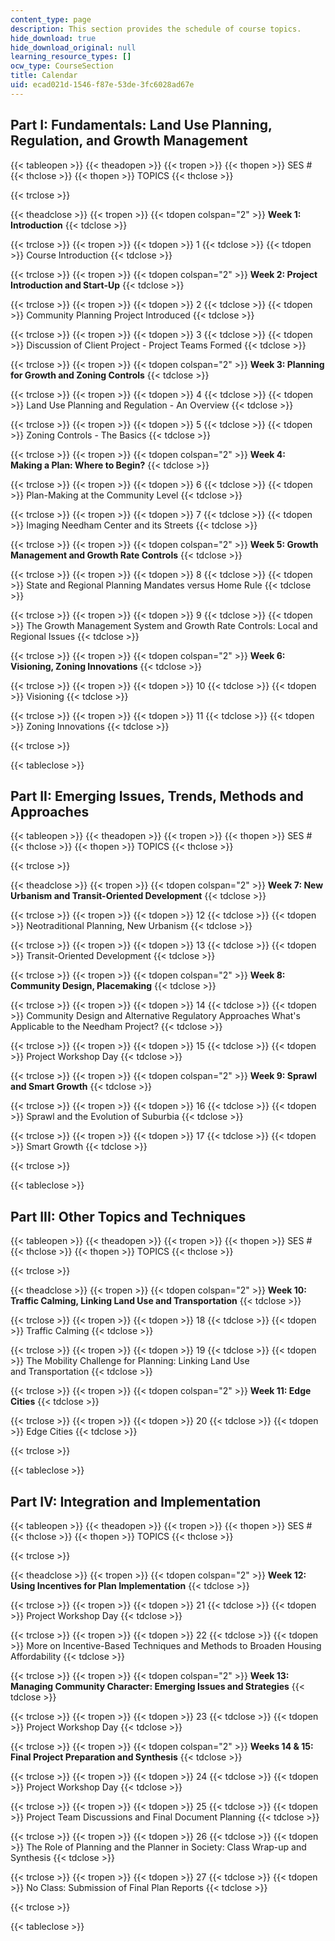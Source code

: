 ```yaml
---
content_type: page
description: This section provides the schedule of course topics.
hide_download: true
hide_download_original: null
learning_resource_types: []
ocw_type: CourseSection
title: Calendar
uid: ecad021d-1546-f87e-53de-3fc6028ad67e
---
```


Part I: Fundamentals: Land Use Planning, Regulation, and Growth Management
--------------------------------------------------------------------------

{{< tableopen >}}
{{< theadopen >}}
{{< tropen >}}
{{< thopen >}}
SES #
{{< thclose >}}
{{< thopen >}}
TOPICS
{{< thclose >}}

{{< trclose >}}

{{< theadclose >}}
{{< tropen >}}
{{< tdopen colspan="2" >}}
**Week 1: Introduction**
{{< tdclose >}}

{{< trclose >}}
{{< tropen >}}
{{< tdopen >}}
1
{{< tdclose >}}
{{< tdopen >}}
Course Introduction
{{< tdclose >}}

{{< trclose >}}
{{< tropen >}}
{{< tdopen colspan="2" >}}
**Week 2: Project Introduction and Start-Up**
{{< tdclose >}}

{{< trclose >}}
{{< tropen >}}
{{< tdopen >}}
2
{{< tdclose >}}
{{< tdopen >}}
Community Planning Project Introduced
{{< tdclose >}}

{{< trclose >}}
{{< tropen >}}
{{< tdopen >}}
3
{{< tdclose >}}
{{< tdopen >}}
Discussion of Client Project - Project Teams Formed
{{< tdclose >}}

{{< trclose >}}
{{< tropen >}}
{{< tdopen colspan="2" >}}
**Week 3: Planning for Growth and Zoning Controls**
{{< tdclose >}}

{{< trclose >}}
{{< tropen >}}
{{< tdopen >}}
4
{{< tdclose >}}
{{< tdopen >}}
Land Use Planning and Regulation - An Overview
{{< tdclose >}}

{{< trclose >}}
{{< tropen >}}
{{< tdopen >}}
5
{{< tdclose >}}
{{< tdopen >}}
Zoning Controls - The Basics
{{< tdclose >}}

{{< trclose >}}
{{< tropen >}}
{{< tdopen colspan="2" >}}
**Week 4: Making a Plan: Where to Begin?**
{{< tdclose >}}

{{< trclose >}}
{{< tropen >}}
{{< tdopen >}}
6
{{< tdclose >}}
{{< tdopen >}}
Plan-Making at the Community Level
{{< tdclose >}}

{{< trclose >}}
{{< tropen >}}
{{< tdopen >}}
7
{{< tdclose >}}
{{< tdopen >}}
Imaging Needham Center and its Streets
{{< tdclose >}}

{{< trclose >}}
{{< tropen >}}
{{< tdopen colspan="2" >}}
**Week 5: Growth Management and Growth Rate Controls**
{{< tdclose >}}

{{< trclose >}}
{{< tropen >}}
{{< tdopen >}}
8
{{< tdclose >}}
{{< tdopen >}}
State and Regional Planning Mandates versus Home Rule
{{< tdclose >}}

{{< trclose >}}
{{< tropen >}}
{{< tdopen >}}
9
{{< tdclose >}}
{{< tdopen >}}
The Growth Management System and Growth Rate Controls: Local and Regional Issues
{{< tdclose >}}

{{< trclose >}}
{{< tropen >}}
{{< tdopen colspan="2" >}}
**Week 6: Visioning, Zoning Innovations**
{{< tdclose >}}

{{< trclose >}}
{{< tropen >}}
{{< tdopen >}}
10
{{< tdclose >}}
{{< tdopen >}}
Visioning
{{< tdclose >}}

{{< trclose >}}
{{< tropen >}}
{{< tdopen >}}
11
{{< tdclose >}}
{{< tdopen >}}
Zoning Innovations
{{< tdclose >}}

{{< trclose >}}

{{< tableclose >}}

Part II: Emerging Issues, Trends, Methods and Approaches
--------------------------------------------------------

{{< tableopen >}}
{{< theadopen >}}
{{< tropen >}}
{{< thopen >}}
SES #
{{< thclose >}}
{{< thopen >}}
TOPICS
{{< thclose >}}

{{< trclose >}}

{{< theadclose >}}
{{< tropen >}}
{{< tdopen colspan="2" >}}
**Week 7: New Urbanism and Transit-Oriented Development**
{{< tdclose >}}

{{< trclose >}}
{{< tropen >}}
{{< tdopen >}}
12
{{< tdclose >}}
{{< tdopen >}}
Neotraditional Planning, New Urbanism
{{< tdclose >}}

{{< trclose >}}
{{< tropen >}}
{{< tdopen >}}
13
{{< tdclose >}}
{{< tdopen >}}
Transit-Oriented Development
{{< tdclose >}}

{{< trclose >}}
{{< tropen >}}
{{< tdopen colspan="2" >}}
**Week 8: Community Design, Placemaking**
{{< tdclose >}}

{{< trclose >}}
{{< tropen >}}
{{< tdopen >}}
14
{{< tdclose >}}
{{< tdopen >}}
Community Design and Alternative Regulatory Approaches What's Applicable to the Needham Project?
{{< tdclose >}}

{{< trclose >}}
{{< tropen >}}
{{< tdopen >}}
15
{{< tdclose >}}
{{< tdopen >}}
Project Workshop Day
{{< tdclose >}}

{{< trclose >}}
{{< tropen >}}
{{< tdopen colspan="2" >}}
**Week 9: Sprawl and Smart Growth**
{{< tdclose >}}

{{< trclose >}}
{{< tropen >}}
{{< tdopen >}}
16
{{< tdclose >}}
{{< tdopen >}}
Sprawl and the Evolution of Suburbia
{{< tdclose >}}

{{< trclose >}}
{{< tropen >}}
{{< tdopen >}}
17
{{< tdclose >}}
{{< tdopen >}}
Smart Growth
{{< tdclose >}}

{{< trclose >}}

{{< tableclose >}}

Part III: Other Topics and Techniques
-------------------------------------

{{< tableopen >}}
{{< theadopen >}}
{{< tropen >}}
{{< thopen >}}
SES #
{{< thclose >}}
{{< thopen >}}
TOPICS
{{< thclose >}}

{{< trclose >}}

{{< theadclose >}}
{{< tropen >}}
{{< tdopen colspan="2" >}}
**Week 10: Traffic Calming, Linking Land Use and Transportation**
{{< tdclose >}}

{{< trclose >}}
{{< tropen >}}
{{< tdopen >}}
18
{{< tdclose >}}
{{< tdopen >}}
Traffic Calming
{{< tdclose >}}

{{< trclose >}}
{{< tropen >}}
{{< tdopen >}}
19
{{< tdclose >}}
{{< tdopen >}}
The Mobility Challenge for Planning: Linking Land Use  
and Transportation
{{< tdclose >}}

{{< trclose >}}
{{< tropen >}}
{{< tdopen colspan="2" >}}
**Week 11: Edge Cities**
{{< tdclose >}}

{{< trclose >}}
{{< tropen >}}
{{< tdopen >}}
20
{{< tdclose >}}
{{< tdopen >}}
Edge Cities
{{< tdclose >}}

{{< trclose >}}

{{< tableclose >}}

**Part IV: Integration and Implementation**
-------------------------------------------

{{< tableopen >}}
{{< theadopen >}}
{{< tropen >}}
{{< thopen >}}
SES #
{{< thclose >}}
{{< thopen >}}
TOPICS
{{< thclose >}}

{{< trclose >}}

{{< theadclose >}}
{{< tropen >}}
{{< tdopen colspan="2" >}}
**Week 12: Using Incentives for Plan Implementation**
{{< tdclose >}}

{{< trclose >}}
{{< tropen >}}
{{< tdopen >}}
21
{{< tdclose >}}
{{< tdopen >}}
Project Workshop Day
{{< tdclose >}}

{{< trclose >}}
{{< tropen >}}
{{< tdopen >}}
22
{{< tdclose >}}
{{< tdopen >}}
More on Incentive-Based Techniques and Methods to Broaden Housing Affordability
{{< tdclose >}}

{{< trclose >}}
{{< tropen >}}
{{< tdopen colspan="2" >}}
**Week 13: Managing Community Character: Emerging Issues and Strategies**
{{< tdclose >}}

{{< trclose >}}
{{< tropen >}}
{{< tdopen >}}
23
{{< tdclose >}}
{{< tdopen >}}
Project Workshop Day
{{< tdclose >}}

{{< trclose >}}
{{< tropen >}}
{{< tdopen colspan="2" >}}
**Weeks 14 & 15: Final Project Preparation and Synthesis**
{{< tdclose >}}

{{< trclose >}}
{{< tropen >}}
{{< tdopen >}}
24
{{< tdclose >}}
{{< tdopen >}}
Project Workshop Day
{{< tdclose >}}

{{< trclose >}}
{{< tropen >}}
{{< tdopen >}}
25
{{< tdclose >}}
{{< tdopen >}}
Project Team Discussions and Final Document Planning
{{< tdclose >}}

{{< trclose >}}
{{< tropen >}}
{{< tdopen >}}
26
{{< tdclose >}}
{{< tdopen >}}
The Role of Planning and the Planner in Society: Class Wrap-up and Synthesis
{{< tdclose >}}

{{< trclose >}}
{{< tropen >}}
{{< tdopen >}}
27
{{< tdclose >}}
{{< tdopen >}}
No Class: Submission of Final Plan Reports
{{< tdclose >}}

{{< trclose >}}

{{< tableclose >}}